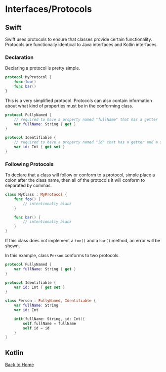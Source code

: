 # Interfaces/Protocols
## Swift
Swift uses protocols to ensure that classes provide certain functionality. Protocols are functionally identical to Java interfaces and Kotlin interfaces.
### Declaration
Declaring a protocol is pretty simple.
```Swift
protocol MyProtocol {
    func foo()
    func bar()
}
```
This is a very simplified protocol. Protocols can also contain information about what kind of properties must be in the conforming class.
```Swift
protocol FullyNamed {
    // required to have a property named "fullName" that has a getter
    var fullName: String { get }
}

protocol Identifiable {
    // required to have a property named "id" that has a getter and a setter
    var id: Int { get set }
}
```
### Following Protocols
To declare that a class will follow or conform to a protocol, simple place a colon after the class name, then all of the protocols it will conform to separated by commas.
```Swift
class MyClass : MyProtocol {
    func foo() {
        // intentionally blank
    }

    func bar() {
        // intentionally blank
    }
}
```
If this class does not implement a `foo()` and a `bar()` method, an error will be shown.

In this example, class `Person` conforms to two protocols.
```Swift
protocol FullyNamed {
    var fullName: String { get }
}

protocol Identifiable {
    var id: Int { get set }
}

class Person : FullyNamed, Identifiable {
    var fullName: String
    var id: Int

    init(fullName: String, id: Int){
        self.fullName = fullName
        self.id = id
    }
}
```
## Kotlin
[Back to Home](../README.md)
